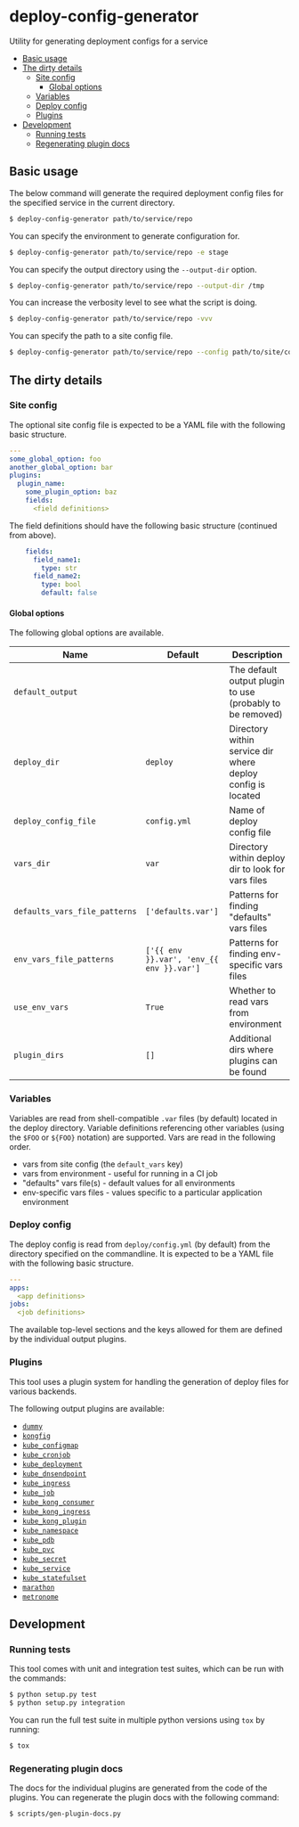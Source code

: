 # deploy-config-generator

Utility for generating deployment configs for a service

* [Basic usage](#basic-usage)
* [The dirty details](#the-dirty-details)
  * [Site config](#site-config)
    * [Global options](#global-options)
  * [Variables](#variables)
  * [Deploy config](#deploy-config)
  * [Plugins](#plugins)
* [Development](#development)
  * [Running tests](#running-tests)
  * [Regenerating plugin docs](#regenerating-plugin-docs)

## Basic usage

The below command will generate the required deployment config files for the specified service in the current directory.

```bash
$ deploy-config-generator path/to/service/repo
```

You can specify the environment to generate configuration for.

```bash
$ deploy-config-generator path/to/service/repo -e stage
```

You can specify the output directory using the `--output-dir` option.

```bash
$ deploy-config-generator path/to/service/repo --output-dir /tmp
```

You can increase the verbosity level to see what the script is doing.

```bash
$ deploy-config-generator path/to/service/repo -vvv
```

You can specify the path to a site config file.

```bash
$ deploy-config-generator path/to/service/repo --config path/to/site/config.yml
```

## The dirty details

### Site config

The optional site config file is expected to be a YAML file with the following basic structure.

```yaml
---
some_global_option: foo
another_global_option: bar
plugins:
  plugin_name:
    some_plugin_option: baz
    fields:
      <field definitions>
```

The field definitions should have the following basic structure (continued from above).

```yaml
    fields:
      field_name1:
        type: str
      field_name2:
        type: bool
        default: false
```

#### Global options

The following global options are available.

Name | Default | Description
--- | --- | ---
`default_output` | | The default output plugin to use (probably to be removed)
`deploy_dir` | `deploy` | Directory within service dir where deploy config is located
`deploy_config_file` | `config.yml` | Name of deploy config file
`vars_dir` | `var` | Directory within deploy dir to look for vars files
`defaults_vars_file_patterns` | `['defaults.var']` | Patterns for finding "defaults" vars files
`env_vars_file_patterns` | `['{{ env }}.var', 'env_{{ env }}.var']` | Patterns for finding env-specific vars files
`use_env_vars` | `True` | Whether to read vars from environment
`plugin_dirs` | `[]` | Additional dirs where plugins can be found

### Variables

Variables are read from shell-compatible `.var` files (by default) located in the deploy directory. Variable
definitions referencing other variables (using the `$FOO` or `${FOO}` notation) are supported. Vars are read
in the following order.

* vars from site config (the `default_vars` key)
* vars from environment - useful for running in a CI job
* "defaults" vars file(s) - default values for all environments
* env-specific vars files - values specific to a particular application environment

### Deploy config

The deploy config is read from `deploy/config.yml` (by default) from the directory specified on the
commandline. It is expected to be a YAML file with the following basic structure.

```yaml
---
apps:
  <app definitions>
jobs:
  <job definitions>
```

The available top-level sections and the keys allowed for them are defined by the individual output
plugins.

### Plugins

This tool uses a plugin system for handling the generation of deploy files for various backends.

The following output plugins are available:

* [`dummy`](docs/plugin_dummy.md)
* [`kongfig`](docs/plugin_kongfig.md)
* [`kube_configmap`](docs/plugin_kube_configmap.md)
* [`kube_cronjob`](docs/plugin_kube_cronjob.md)
* [`kube_deployment`](docs/plugin_kube_deployment.md)
* [`kube_dnsendpoint`](docs/plugin_kube_dnsendpoint.md)
* [`kube_ingress`](docs/plugin_kube_ingress.md)
* [`kube_job`](docs/plugin_kube_job.md)
* [`kube_kong_consumer`](docs/plugin_kube_kong_consumer.md)
* [`kube_kong_ingress`](docs/plugin_kube_kong_ingress.md)
* [`kube_kong_plugin`](docs/plugin_kube_kong_plugin.md)
* [`kube_namespace`](docs/plugin_kube_namespace.md)
* [`kube_pdb`](docs/plugin_kube_pdb.md)
* [`kube_pvc`](docs/plugin_kube_pvc.md)
* [`kube_secret`](docs/plugin_kube_secret.md)
* [`kube_service`](docs/plugin_kube_service.md)
* [`kube_statefulset`](docs/plugin_kube_statefulset.md)
* [`marathon`](docs/plugin_marathon.md)
* [`metronome`](docs/plugin_metronome.md)

## Development

### Running tests

This tool comes with unit and integration test suites, which can be run with the commands:

```bash
$ python setup.py test
$ python setup.py integration
```

You can run the full test suite in multiple python versions using `tox` by running:

```bash
$ tox
```

### Regenerating plugin docs

The docs for the individual plugins are generated from the code of the plugins. You can regenerate the plugin docs
with the following command:

```bash
$ scripts/gen-plugin-docs.py
```
